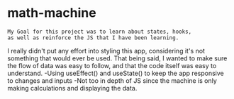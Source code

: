 # math-machine

    My Goal for this project was to learn about states, hooks, 
    as well as reinforce the JS that I have been learning.
    
  I really didn't put any effort into styling this app, considering it's not something that would ever be used. That being said, 
  I wanted to make sure the flow of data was easy to follow, and that the code itself was easy to understand. 
    -Using useEffect() and useState() to keep the app responsive to changes and inputs
    -Not too in depth of JS since the machine is only making calculations and displaying the data.
  
